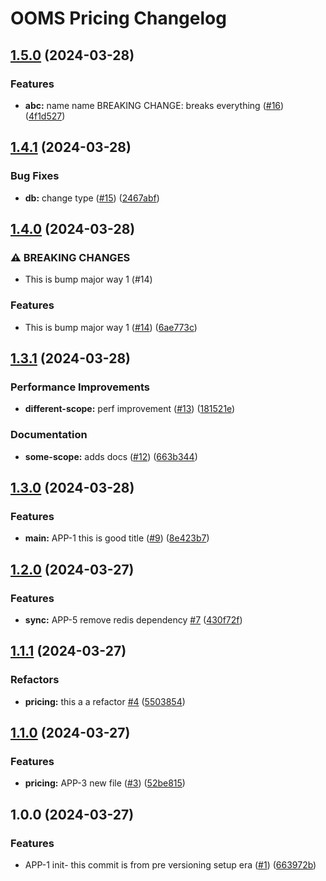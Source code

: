 # OOMS Pricing Changelog

## [1.5.0](https://github.com/tanayagarflyr/toy-pricing/compare/pricing-v1.4.1...pricing-v1.5.0) (2024-03-28)


### Features

* **abc:** name name BREAKING CHANGE: breaks everything ([#16](https://github.com/tanayagarflyr/toy-pricing/issues/16)) ([4f1d527](https://github.com/tanayagarflyr/toy-pricing/commit/4f1d527e63950e347e37eeb0e2327bb07901fda6))

## [1.4.1](https://github.com/tanayagarflyr/toy-pricing/compare/pricing-v1.4.0...pricing-v1.4.1) (2024-03-28)


### Bug Fixes

* **db:** change type ([#15](https://github.com/tanayagarflyr/toy-pricing/issues/15)) ([2467abf](https://github.com/tanayagarflyr/toy-pricing/commit/2467abf880b51c3538956482b69fd2b378567bbc))

## [1.4.0](https://github.com/tanayagarflyr/toy-pricing/compare/pricing-v1.3.1...pricing-v1.4.0) (2024-03-28)


### ⚠ BREAKING CHANGES

* This is bump major way 1 (#14)

### Features

* This is bump major way 1 ([#14](https://github.com/tanayagarflyr/toy-pricing/issues/14)) ([6ae773c](https://github.com/tanayagarflyr/toy-pricing/commit/6ae773cc130e6d466b41c87b6feebf7b6f04262f))

## [1.3.1](https://github.com/tanayagarflyr/toy-pricing/compare/pricing-v1.3.0...pricing-v1.3.1) (2024-03-28)


### Performance Improvements

* **different-scope:** perf improvement ([#13](https://github.com/tanayagarflyr/toy-pricing/issues/13)) ([181521e](https://github.com/tanayagarflyr/toy-pricing/commit/181521ec966e756980e93411ea6d686dc112d585))


### Documentation

* **some-scope:** adds docs ([#12](https://github.com/tanayagarflyr/toy-pricing/issues/12)) ([663b344](https://github.com/tanayagarflyr/toy-pricing/commit/663b3447495c99480a3ecd32fe5e566bc4ca517f))

## [1.3.0](https://github.com/tanayagarflyr/toy-pricing/compare/pricing-v1.2.0...pricing-v1.3.0) (2024-03-28)


### Features

* **main:** APP-1 this is good title ([#9](https://github.com/tanayagarflyr/toy-pricing/issues/9)) ([8e423b7](https://github.com/tanayagarflyr/toy-pricing/commit/8e423b737d98c4fede70fc9ba45d39e57d7225a0))

## [1.2.0](https://github.com/tanayagarflyr/toy-pricing/compare/pricing-v1.1.1...pricing-v1.2.0) (2024-03-27)


### Features

* **sync:** APP-5 remove redis dependency [#7](https://github.com/tanayagarflyr/toy-pricing/issues/7) ([430f72f](https://github.com/tanayagarflyr/toy-pricing/commit/430f72f2d7d7c3d6b867565c19a175956cdfcdca))

## [1.1.1](https://github.com/tanayagarflyr/toy-pricing/compare/pricing-v1.1.0...pricing-v1.1.1) (2024-03-27)


### Refactors

* **pricing:** this a a refactor [#4](https://github.com/tanayagarflyr/toy-pricing/issues/4) ([5503854](https://github.com/tanayagarflyr/toy-pricing/commit/550385458f715b0efffb11cc403101583b6930ab))

## [1.1.0](https://github.com/tanayagarflyr/toy-pricing/compare/pricing-v1.0.0...pricing-v1.1.0) (2024-03-27)


### Features

* **pricing:** APP-3 new file ([#3](https://github.com/tanayagarflyr/toy-pricing/issues/3)) ([52be815](https://github.com/tanayagarflyr/toy-pricing/commit/52be815275559d9aec8a96a592dd6d888ce43f71))

## 1.0.0 (2024-03-27)


### Features

* APP-1 init- this commit is from pre versioning setup era ([#1](https://github.com/tanayagarflyr/toy-pricing/issues/1)) ([663972b](https://github.com/tanayagarflyr/toy-pricing/commit/663972b0289dd024582249a0bd184a89590ccd17))
